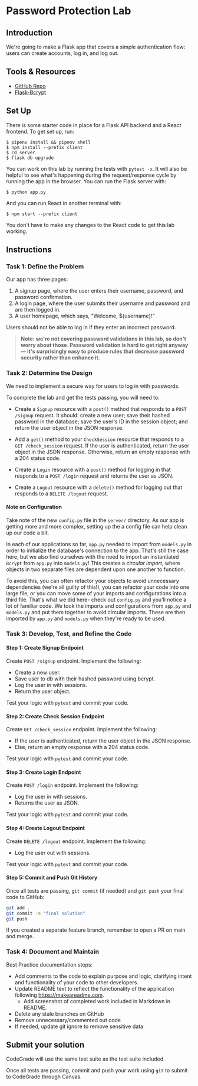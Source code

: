 # Password Protection Lab

## Introduction

We're going to make a Flask app that covers a simple authentication flow: users
can create accounts, log in, and log out.

## Tools & Resources

- [GitHub Repo](https://github.com/learn-co-curriculum/flask-password-protection-lab)
- [Flask-Bcrypt](https://flask-bcrypt.readthedocs.io/en/1.0.1/)

## Set Up

There is some starter code in place for a Flask API backend and a React frontend.
To get set up, run:

```console
$ pipenv install && pipenv shell
$ npm install --prefix client
$ cd server
$ flask db upgrade
```

You can work on this lab by running the tests with `pytest -x`. It will also be
helpful to see what's happening during the request/response cycle by running the
app in the browser. You can run the Flask server with:

```console
$ python app.py
```

And you can run React in another terminal with:

```console
$ npm start --prefix client
```

You don't have to make any changes to the React code to get this lab working.

## Instructions

### Task 1: Define the Problem

Our app has three pages:

1. A signup page, where the user enters their username, password, and password
   confirmation.
2. A login page, where the user submits their username and password and are then
   logged in.
3. A user homepage, which says, "Welcome, ${username}!"

Users should not be able to log in if they enter an incorrect password.

> **Note: we're not covering password validations in this lab, so don't worry
> about those. Password validation is hard to get right anyway — it's
> surprisingly easy to produce rules that decrease password security rather than
> enhance it.**

### Task 2: Determine the Design

We need to implement a secure way for users to log in with passwords.

To complete the lab and get the tests passing, you will need to:

- Create a `Signup` resource with a `post()` method that responds to a
  `POST /signup` request. It should: create a new user; save their hashed
  password in the database; save the user's ID in the session object; and return
  the user object in the JSON response.

- Add a `get()` method to your `CheckSession` resource that responds to a
  `GET /check_session` request. If the user is authenticated, return the user
  object in the JSON response. Otherwise, return an empty response with a 204
  status code.

- Create a `Login` resource with a `post()` method for logging in that
  responds to a `POST /login` request and returns the user as JSON.
  
- Create a `Logout` resource with a `delete()` method for logging out
  that responds to a `DELETE /logout` request.

#### Note on Configuration

Take note of the new `config.py` file in the `server/` directory. As our app is
getting more and more complex, setting up the a config file can help clean up our
code a bit.

In each of our applications so far, `app.py` needed to import from `models.py`
in order to initialize the database's connection to the app. That's still the
case here, but we also find ourselves with the need to import an instantiated
`Bcrypt` from `app.py` into `models.py`! This creates a _circular import_, where
objects in two separate files are dependent upon one another to function.

To avoid this, you can often refactor your objects to avoid unnecessary
dependencies (we're all guilty of this!), you can refactor your code into one
large file, or you can move some of your imports and configurations into a third
file. That's what we did here- check out `config.py` and you'll notice a lot of
familiar code. We took the imports and configurations from `app.py` and
`models.py` and put them together to avoid circular imports. These are then
imported by `app.py` and `models.py` when they're ready to be used.

### Task 3: Develop, Test, and Refine the Code

#### Step 1: Create Signup Endpoint

Create `POST /signup` endpoint. Implement the following:
- Create a new user. 
- Save user to db with their hashed password using bcrypt.
- Log the user in with sessions.
- Return the user object.

Test your logic with `pytest` and commit your code.

#### Step 2: Create Check Session Endpoint

Create `GET /check_session` endpoint. Implement the following:
- If the user is authenticated, return the user object in the JSON response. 
- Else, return an empty response with a 204 status code.

Test your logic with `pytest` and commit your code.

#### Step 3: Create Login Endpoint

Create `POST /login` endpoint. Implement the following:
- Log the user in with sessions.
- Returns the user as JSON.

Test your logic with `pytest` and commit your code.

#### Step 4: Create Logout Endpoint
  
Create `DELETE /logout` endpoint. Implement the following:
- Log the user out with sessions.

Test your logic with `pytest` and commit your code.

#### Step 5: Commit and Push Git History

Once all tests are passing, `git commit` (if needed) and `git push` your final code to GitHub:

```bash
git add .
git commit -m "final solution"
git push
```

If you created a separate feature branch, remember to open a PR on main and merge.

### Task 4: Document and Maintain

Best Practice documentation steps:
* Add comments to the code to explain purpose and logic, clarifying intent and functionality of your code to other developers.
* Update README text to reflect the functionality of the application following https://makeareadme.com. 
  * Add screenshot of completed work included in Markdown in README.
* Delete any stale branches on GitHub
* Remove unnecessary/commented out code
* If needed, update git ignore to remove sensitive data

## Submit your solution

CodeGrade will use the same test suite as the test suite included.

Once all tests are passing, commit and push your work using `git` to submit to CodeGrade through Canvas.
